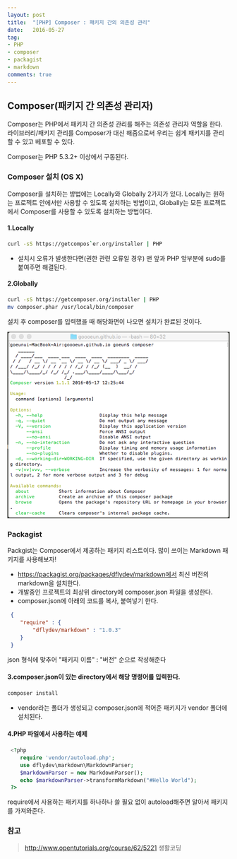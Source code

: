 ```yaml
---
layout: post
title:  "[PHP] Composer : 패키지 간의 의존성 관리"
date:   2016-05-27
tag:
- PHP
- composer
- packagist
- markdown
comments: true
---
```


## Composer(패키지 간 의존성 관리자)

Composer는 PHP에서 패키지 간 의존성 관리를 해주는 의존성 관리자 역할을 한다.
라이브러리/패키지 관리를 Composer가 대신 해줌으로써 우리는 쉽게 패키지를 관리할 수 있고 베포할 수 있다.

Composer는 PHP 5.3.2+ 이상에서 구동된다.

### Composer 설치 (OS X)

Composer을 설치하는 방법에는 Locally와 Globally 2가지가 있다. 
Locally는 원하는 프로젝트 안에서만 사용할 수 있도록 설치하는 방법이고, 
Globally는 모든 프로젝트에서 Composer를 사용할 수 있도록 설치하는 방법이다.

#### 1.Locally
```bash
curl -sS https://getcompos`er.org/installer | PHP
```

* 설치시 오류가 발생한다면(권한 관련 오류일 경우) 맨 앞과 PHP 앞부분에 sudo를 붙여주면 해결된다.

#### 2.Globally
```bash
curl -sS https://getcomposer.org/installer | PHP
mv composer.phar /usr/local/bin/composer
```

 설치 후 composer를 입력했을 때 해당화면이 나오면 설치가 완료된 것이다.

 ![image](../assets/img/post_images/post_php_composer_1.png)

 ### Packagist

 Packgist는 Composer에서 제공하는 패키지 리스트이다. 
 많이 쓰이는 Markdown 패키지를 사용해보자!

* https://packagist.org/packages/dflydev/markdown에서 최신 버전의 markdown을 설치한다.
* 개발중인 프로젝트의 최상위 directory에 composer.json 파일을 생성한다.
* composer.json에 아래의 코드를 복사, 붙여넣기 한다.
```json
 {
 	"require" : {
 		"dflydev/markdown" : "1.0.3"
 	}
 }
```
json 형식에 맞추어 "패키지 이름" : "버전" 순으로 작성해준다

#### 3.composer.json이 있는 directory에서 해당 명령어를 입력한다.
 ```bash
 composer install
 ```

* vendor라는 폴더가 생성되고 composer.json에 적어준 패키지가 vendor 폴더에 설치된다.

#### 4.PHP 파일에서 사용하는 예제
```php
 <?php
 	require 'vendor/autoload.php';
 	use dflydev\markdown\MarkdownParser;
 	$markdownParser = new MarkdownParser();
 	echo $markdownParser->transformMarkdown("#Hello World");
 ?>
 ```

require에서 사용하는 패키지를 하나하나 쓸 필요 없이 autoload해주면 알아서 패키지를 가져와준다.


 ### 참고
 > http://www.opentutorials.org/course/62/5221 생활코딩
